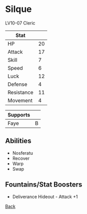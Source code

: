 # Silque

LV10-07 Cleric

| Stat       | <!-- --> |
| ---------- | -------- |
| HP         | 20       |
| Attack     | 17       |
| Skill      | 7        |
| Speed      | 6        |
| Luck       | 12       |
| Defense    | 4        |
| Resistance | 11       |
| Movement   | 4        |

| Supports | <!-- --> |
| -------- | -------- |
| Faye     | B        |

## Abilities

- Nosferatu
- Recover
- Warp
- Swap

## Fountains/Stat Boosters

- Deliverance Hideout - Attack +1

[Back](../README.md)
